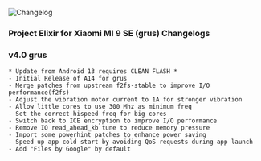 ![Changelog](https://i.imgur.com/MsgqFFz.png)

### Project Elixir for Xiaomi MI 9 SE (grus) Changelogs

### v4.0 grus
```
* Update from Android 13 requires CLEAN FLASH *
- Initial Release of A14 for grus
- Merge patches from upstream f2fs-stable to improve I/O performance(f2fs)
- Adjust the vibration motor current to 1A for stronger vibration
- Allow little cores to use 300 Mhz as minimum freq
- Set the correct hispeed freq for big cores
- Switch back to ICE encryption to improve I/O performance
- Remove IO read_ahead_kb tune to reduce memory pressure
- Import some powerhint patches to enhance power saving
- Speed up app cold start by avoiding QoS requests during app launch
- Add "Files by Google" by default
```
